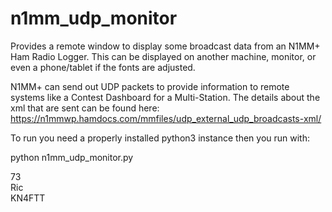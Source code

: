 # n1mm_udp_monitor
Provides a remote window to display some broadcast data from an N1MM+ Ham Radio Logger. This can be displayed on another machine, monitor, or even a phone/tablet if the fonts are adjusted.

N1MM+ can send out UDP packets to provide information to remote systems like a Contest Dashboard for a Multi-Station. The details about the xml that are sent can be found here: https://n1mmwp.hamdocs.com/mmfiles/udp_external_udp_broadcasts-xml/

To run you need a properly installed python3 instance then you run with:

python n1mm_udp_monitor.py

73<br>
Ric<br>
KN4FTT